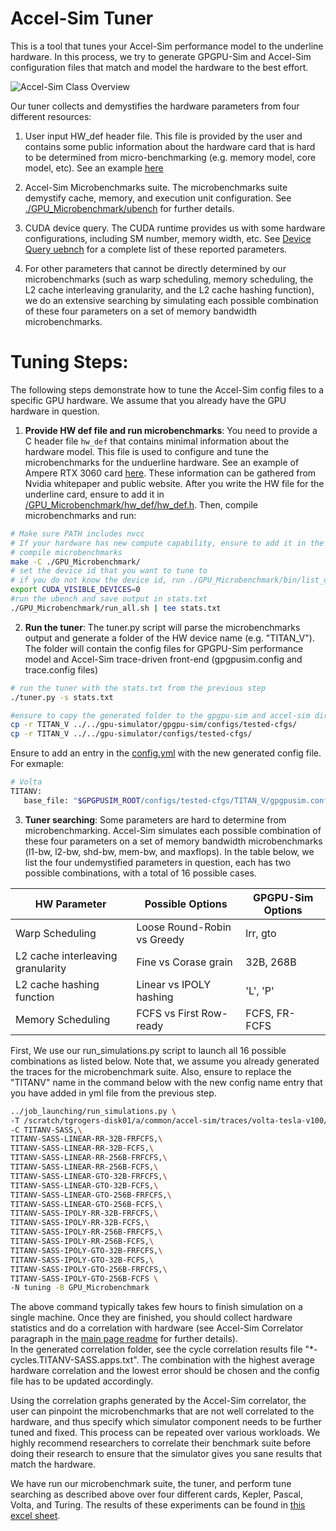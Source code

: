 
  # Accel-Sim Tuner
  This is a tool that tunes your Accel-Sim performance model to the underline hardware. In this process, we try to generate GPGPU-Sim and Accel-Sim configuration files that match and model the hardware to the best effort. 
  
  ![Accel-Sim Class Overview](https://accel-sim.github.io/assets/img/tuner.png)

  Our tuner collects and demystifies the hardware parameters from four different resources:
1. User input HW_def header file. This file is provided by the user and contains some public information about the hardware card that is hard to be determined from micro-benchmarking (e.g. memory model, core model, etc). See an example [here](https://github.com/accel-sim/accel-sim-framework/tree/dev/util/tuner/GPU_Microbenchmark/hw_def)
  
2. Accel-Sim Microbenchmarks suite. The microbenchmarks suite demystify cache, memory, and execution unit configuration. See [./GPU_Microbenchmark/ubench](https://github.com/accel-sim/accel-sim-framework/tree/dev/util/tuner/GPU_Microbenchmark/ubench) for further details. 

3. CUDA device query. The CUDA runtime provides us with some hardware configurations, including SM number, memory width, etc. See [Device Query uebnch](https://github.com/accel-sim/accel-sim-framework/blob/dev/util/tuner/GPU_Microbenchmark/ubench/system/deviceQuery/deviceQuery.cpp) for a complete list of these reported parameters.

4. For other parameters that cannot be directly determined by our microbenchmarks (such as warp scheduling, memory scheduling, the L2 cache interleaving granularity, and the L2
cache hashing function), we do an extensive searching by simulating each possible combination of these four parameters on a set of memory bandwidth microbenchmarks.

# Tuning Steps:
The following steps demonstrate how to tune the Accel-Sim config files to a specific GPU hardware. We assume that you already have the GPU hardware in question.

1. **Provide HW def file and run microbenchmarks**:
You need to provide a C header file `hw_def` that contains minimal information about the hardware model. This file is used to configure and tune the microbenchmarks for the unduerline hardware. See an example of Ampere RTX 3060 card [here](https://github.com/accel-sim/accel-sim-framework/blob/dev/util/tuner/GPU_Microbenchmark/hw_def/ampere_RTX3070_hw_def.h). These information can be gathered from Nvidia whitepaper and public website. 
After you write the HW file for the underline card, ensure to add it in [/GPU_Microbenchmark/hw_def/hw_def.h](https://github.com/accel-sim/accel-sim-framework/blob/dev/util/tuner/GPU_Microbenchmark/hw_def/hw_def.h).
Then, compile microbenchmarks and run:

  ```bash
  # Make sure PATH includes nvcc  
  # If your hardware has new compute capability, ensure to add it in the /GPU_Microbenchmark/common/common.mk
  # compile microbenchmarks
  make -C ./GPU_Microbenchmark/
  # set the device id that you want to tune to 
  # if you do not know the device id, run ./GPU_Microbenchmark/bin/list_devices
  export CUDA_VISIBLE_DEVICES=0  
  #run the ubench and save output in stats.txt
  ./GPU_Microbenchmark/run_all.sh | tee stats.txt
  ```  
2. **Run the tuner**:
The tuner.py script will parse the microbenchmarks output and generate a folder of the HW device name (e.g. "TITAN_V"). The folder will contain the config files for GPGPU-Sim performance model and Accel-Sim trace-driven front-end (gpgpusim.config and trace.config files)

  ```bash
  # run the tuner with the stats.txt from the previous step
 ./tuner.py -s stats.txt
 
 #ensure to copy the generated folder to the gpgpu-sim and accel-sim directories
 cp -r TITAN_V ../../gpu-simulator/gpgpu-sim/configs/tested-cfgs/
 cp -r TITAN_V ../../gpu-simulator/configs/tested-cfgs/
  ``` 
   Ensure to add an entry in the [config.yml](https://github.com/accel-sim/accel-sim-framework/blob/dev/util/job_launching/configs/define-standard-cfgs.yml) with the new generated config file. For exmaple:
 ```bash
# Volta
TITANV:
    base_file: "$GPGPUSIM_ROOT/configs/tested-cfgs/TITAN_V/gpgpusim.config"
 ``` 
 
3. **Tuner searching**: Some parameters are hard to determine from microbenchmarking. Accel-Sim simulates each possible combination of these four parameters on a set of memory
bandwidth microbenchmarks (l1-bw, l2-bw, shd-bw, mem-bw, and maxflops). In the table below, we list the four undemystified parameters in question, each has two possible combinations, with a total of 16 possible cases.

| HW Parameter | Possible Options | GPGPU-Sim Options
| ------------- | ------------- | ------------- |
| Warp Scheduling  | Loose Round-Robin vs Greedy | lrr, gto |
| L2 cache interleaving granularity  | Fine vs Corase grain  | 32B, 268B  |
| L2 cache hashing function | Linear vs IPOLY  hashing | 'L', 'P'  |
| Memory Scheduling  | FCFS vs First Row-ready | FCFS, FR-FCFS  |

First, We use our run_simulations.py script to launch all 16 possible combinations as listed below. Note that, we assume you already generated the traces for the microbenchmark suite. Also, ensure to replace the "TITANV" name in the command below with the new config name entry that you have added in yml file from the previous step.

  ```bash
../job_launching/run_simulations.py \
 -T /scratch/tgrogers-disk01/a/common/accel-sim/traces/volta-tesla-v100/latest/ \
 -C TITANV-SASS,\
TITANV-SASS-LINEAR-RR-32B-FRFCFS,\
TITANV-SASS-LINEAR-RR-32B-FCFS,\
TITANV-SASS-LINEAR-RR-256B-FRFCFS,\
TITANV-SASS-LINEAR-RR-256B-FCFS,\
TITANV-SASS-LINEAR-GTO-32B-FRFCFS,\
TITANV-SASS-LINEAR-GTO-32B-FCFS,\
TITANV-SASS-LINEAR-GTO-256B-FRFCFS,\
TITANV-SASS-LINEAR-GTO-256B-FCFS,\
TITANV-SASS-IPOLY-RR-32B-FRFCFS,\
TITANV-SASS-IPOLY-RR-32B-FCFS,\
TITANV-SASS-IPOLY-RR-256B-FRFCFS,\
TITANV-SASS-IPOLY-RR-256B-FCFS,\
TITANV-SASS-IPOLY-GTO-32B-FRFCFS,\
TITANV-SASS-IPOLY-GTO-32B-FCFS,\
TITANV-SASS-IPOLY-GTO-256B-FRFCFS,\
TITANV-SASS-IPOLY-GTO-256B-FCFS \
-N tuning -B GPU_Microbenchmark

  ``` 
  
The above command typically takes few hours to finish simulation on a single machine. Once they are finished, you should collect hardware statistics and do a correlation with hardware (see Accel-Sim Correlator paragraph in the [main page readme](https://github.com/accel-sim/accel-sim-framework/blob/release/README.md) for further details).  
In the generated correlation folder, see the cycle correlation results file "*-cycles.TITANV-SASS.apps.txt". The combination with the highest average hardware correlation and the lowest error should be chosen and the config file has to be updated accordingly.

Using the correlation graphs generated by the Accel-Sim correlator, the user can pinpoint the microbenchmarks that are not well correlated to the hardware, and thus specify which simulator component needs to be further tuned and fixed. This process can be repeated over various workloads. We highly recommend researchers to correlate their benchmark suite before doing their research to ensure that the simulator gives you sane results that match the hardware. 

We have run our microbenchmark suite, the tuner, and perform tune searching as described above over four different cards, Kepler, Pascal, Volta, and Turing.  The results of these experiments can be found in [this excel sheet](https://docs.google.com/spreadsheets/d/1FlSb6XusECmG-WNSghbGcZuhFFLr4L7d5f1wsOaMFDA/edit?usp=sharing). 
  
  

